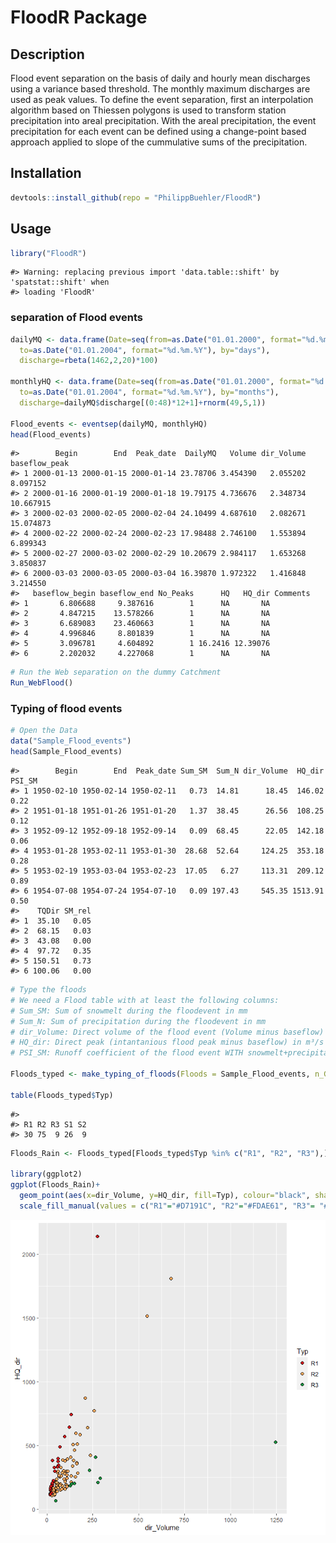 <!-- README.md is generated from README.Rmd. Please edit that file -->

# FloodR Package

## Description

Flood event separation on the basis of daily and hourly mean discharges
using a variance based threshold. The monthly maximum discharges are
used as peak values. To define the event separation, first an
interpolation algorithm based on Thiessen polygons is used to transform
station precipitation into areal precipitation. With the areal
precipitation, the event precipitation for each event can be defined
using a change-point based approach applied to slope of the cummulative
sums of the precipitation.

## Installation

``` r
devtools::install_github(repo = "PhilippBuehler/FloodR")
```

## Usage

``` r
library("FloodR")
```

    #> Warning: replacing previous import 'data.table::shift' by 'spatstat::shift' when
    #> loading 'FloodR'

### separation of Flood events

``` r
dailyMQ <- data.frame(Date=seq(from=as.Date("01.01.2000", format="%d.%m.%Y"),
  to=as.Date("01.01.2004", format="%d.%m.%Y"), by="days"),
  discharge=rbeta(1462,2,20)*100)

monthlyHQ <- data.frame(Date=seq(from=as.Date("01.01.2000", format="%d.%m.%Y"),
  to=as.Date("01.01.2004", format="%d.%m.%Y"), by="months"),
  discharge=dailyMQ$discharge[(0:48)*12+1]+rnorm(49,5,1))

Flood_events <- eventsep(dailyMQ, monthlyHQ)
head(Flood_events)
```

    #>        Begin        End  Peak_date  DailyMQ   Volume dir_Volume baseflow_peak
    #> 1 2000-01-13 2000-01-15 2000-01-14 23.78706 3.454390   2.055202      8.097152
    #> 2 2000-01-16 2000-01-19 2000-01-18 19.79175 4.736676   2.348734     10.667915
    #> 3 2000-02-03 2000-02-05 2000-02-04 24.10499 4.687610   2.082671     15.074873
    #> 4 2000-02-22 2000-02-24 2000-02-23 17.98488 2.746100   1.553894      6.899343
    #> 5 2000-02-27 2000-03-02 2000-02-29 10.20679 2.984117   1.653268      3.850837
    #> 6 2000-03-03 2000-03-05 2000-03-04 16.39870 1.972322   1.416848      3.214550
    #>   baseflow_begin baseflow_end No_Peaks      HQ   HQ_dir Comments
    #> 1       6.806688     9.387616        1      NA       NA         
    #> 2       4.847215    13.578266        1      NA       NA         
    #> 3       6.689083    23.460663        1      NA       NA         
    #> 4       4.996846     8.801839        1      NA       NA         
    #> 5       3.096781     4.604892        1 16.2416 12.39076         
    #> 6       2.202032     4.227068        1      NA       NA

``` r
# Run the Web separation on the dummy Catchment
Run_WebFlood()
```

### Typing of flood events

``` r
# Open the Data
data("Sample_Flood_events")
head(Sample_Flood_events)
```

    #>        Begin        End  Peak_date Sum_SM  Sum_N dir_Volume  HQ_dir PSI_SM
    #> 1 1950-02-10 1950-02-14 1950-02-11   0.73  14.81      18.45  146.02   0.22
    #> 2 1951-01-18 1951-01-26 1951-01-20   1.37  38.45      26.56  108.25   0.12
    #> 3 1952-09-12 1952-09-18 1952-09-14   0.09  68.45      22.05  142.18   0.06
    #> 4 1953-01-28 1953-02-11 1953-01-30  28.68  52.64     124.25  353.18   0.28
    #> 5 1953-02-19 1953-03-04 1953-02-23  17.05   6.27     113.31  209.12   0.89
    #> 6 1954-07-08 1954-07-24 1954-07-10   0.09 197.43     545.35 1513.91   0.50
    #>    TQDir SM_rel
    #> 1  35.10   0.05
    #> 2  68.15   0.03
    #> 3  43.08   0.00
    #> 4  97.72   0.35
    #> 5 150.51   0.73
    #> 6 100.06   0.00

``` r
# Type the floods
# We need a Flood table with at least the following columns:
# Sum_SM: Sum of snowmelt during the floodevent in mm
# Sum_N: Sum of precipitation during the floodevent in mm
# dir_Volume: Direct volume of the flood event (Volume minus baseflow) in Mio. m³/s
# HQ_dir: Direct peak (intantanious flood peak minus baseflow) in m³/s
# PSI_SM: Runoff coefficient of the flood event WITH snowmelt+precipitation

Floods_typed <- make_typing_of_floods(Floods = Sample_Flood_events, n_G = 3, Type_3_min_samplesize = 10)

table(Floods_typed$Typ)
```

    #> 
    #> R1 R2 R3 S1 S2 
    #> 30 75  9 26  9

``` r
Floods_Rain <- Floods_typed[Floods_typed$Typ %in% c("R1", "R2", "R3"),]

library(ggplot2)
ggplot(Floods_Rain)+
  geom_point(aes(x=dir_Volume, y=HQ_dir, fill=Typ), colour="black", shape=21, size=2)+
  scale_fill_manual(values = c("R1"="#D7191C", "R2"="#FDAE61", "R3"= "#1A9641"))
```

![](figure/unnamed-chunk-5-1.png)
